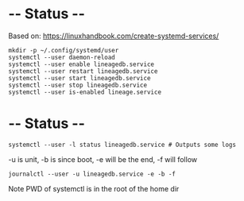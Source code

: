 # -- Status -- 
Based on: https://linuxhandbook.com/create-systemd-services/

```
mkdir -p ~/.config/systemd/user
systemctl --user daemon-reload
systemctl --user enable lineagedb.service
systemctl --user restart lineagedb.service
systemctl --user start lineagedb.service
systemctl --user stop lineagedb.service
systemctl --user is-enabled lineage.service
```

# -- Status -- 
`systemctl --user -l status lineagedb.service # Outputs some logs`

-u is unit, -b is since boot, -e will be the end, -f will follow

`journalctl --user -u lineagedb.service -e -b -f`

Note
PWD of systemctl is in the root of the home dir